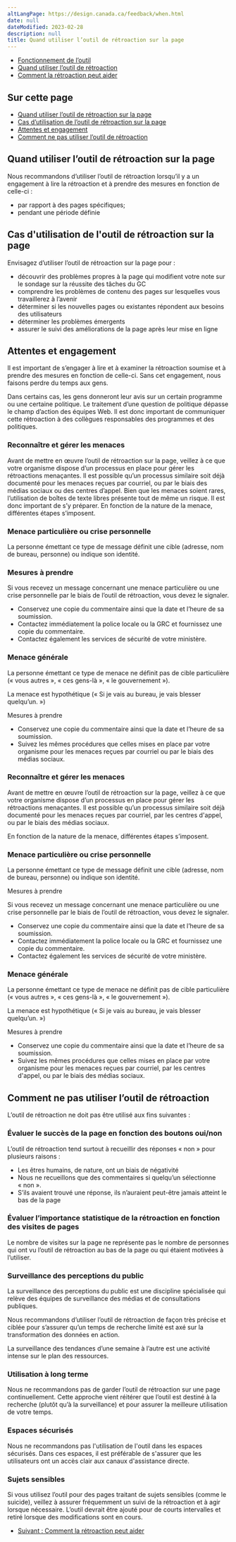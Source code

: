 ```yaml
---
altLangPage: https://design.canada.ca/feedback/when.html
date: null
dateModified: 2023-02-28
description: null
title: Quand utiliser l’outil de rétroaction sur la page
---
```


<div class="gc-stp-stp">
  <div class="row">
    <ul class="toc lst-spcd col-md-12">
      <li class="col-md-4 col-sm-6"><a class="list-group-item" href="fonctionnement.html">Fonctionnement de l’outil</a></li>
      <li class="col-md-4 col-sm-6"><a class="list-group-item active" href="quand.html">Quand utiliser l’outil de rétroaction</a></li>
      <li class="col-md-4 col-sm-6"><a class="list-group-item" href="ameliorer.html">Comment la rétroaction peut aider</a></li>
    </ul>
  </div>
</div>

## Sur cette page

* [Quand utiliser l’outil de rétroaction sur la page](#quand-utiliser-loutil-de-rétroaction-sur-la-page)
* [Cas d’utilisation de l’outil de rétroaction sur la page](#cas-dutilisation-de-loutil-de-rétroaction-sur-la-page)
* [Attentes et engagement](#attentes-et-engagement)
* [Comment ne pas utiliser l’outil de rétroaction](#comment-ne-pas-utiliser-loutil-de-rétroaction)


## Quand utiliser l’outil de rétroaction sur la page

Nous recommandons d’utiliser l’outil de rétroaction lorsqu’il y a un engagement à lire la rétroaction et à prendre des mesures en fonction de celle-ci&nbsp;:

* par rapport à des pages spécifiques;
* pendant une période définie

## Cas d'utilisation de l'outil de rétroaction sur la page

Envisagez d’utiliser l’outil de rétroaction sur la page pour&nbsp;:

* découvrir des problèmes propres à la page qui modifient votre note sur le sondage sur la réussite des tâches du GC
* comprendre les problèmes de contenu des pages sur lesquelles vous travaillerez à l’avenir
* déterminer si les nouvelles pages ou existantes répondent aux besoins des utilisateurs
* déterminer les problèmes émergents
* assurer le suivi des améliorations de la page après leur mise en ligne



## Attentes et engagement

Il est important de s’engager à lire et à examiner la rétroaction soumise et à prendre des mesures en fonction de celle-ci. Sans cet engagement, nous faisons perdre du temps aux gens.

Dans certains cas, les gens donneront leur avis sur un certain programme ou une certaine politique. Le traitement d’une question de politique dépasse le champ d’action des équipes Web. Il est donc important de communiquer cette rétroaction à des collègues responsables des programmes et des politiques.

### Reconnaître et gérer les menaces
Avant de mettre en œuvre l’outil de rétroaction sur la page, veillez à ce que votre organisme dispose d’un processus en place pour gérer les rétroactions menaçantes. Il est possible qu’un processus similaire soit déjà documenté pour les menaces reçues par courriel, ou par le biais des médias sociaux ou des centres d’appel. Bien que les menaces soient rares, l’utilisation de boîtes de texte libres présente tout de même un risque. Il est donc important de s’y préparer.
En fonction de la nature de la menace, différentes étapes s’imposent.

### Menace particulière ou crise personnelle
La personne émettant ce type de message définit une cible (adresse, nom de bureau, personne) ou indique son identité.

### Mesures à prendre

Si vous recevez un message concernant une menace particulière ou une crise personnelle par le biais de l’outil de rétroaction, vous devez le signaler.
* Conservez une copie du commentaire ainsi que la date et l’heure de sa soumission.
* Contactez immédiatement la police locale ou la GRC et fournissez une copie du commentaire.
* Contactez également les services de sécurité de votre ministère.

### Menace générale
La personne émettant ce type de menace ne définit pas de cible particulière (« vous autres », « ces gens-là », « le gouvernement »).

La menace est hypothétique (« Si je vais au bureau, je vais blesser quelqu’un. »)

Mesures à prendre

* Conservez une copie du commentaire ainsi que la date et l’heure de sa soumission.
* Suivez les mêmes procédures que celles mises en place par votre organisme pour les menaces reçues par courriel ou par le biais des médias sociaux.


### Reconnaître et gérer les menaces
Avant de mettre en œuvre l’outil de rétroaction sur la page, veillez à ce que votre organisme dispose d’un processus en place pour gérer les rétroactions menaçantes. Il est possible qu’un processus similaire soit déjà documenté pour les menaces reçues par courriel, par les centres d'appel, ou par le biais des médias sociaux.

En fonction de la nature de la menace, différentes étapes s’imposent.

### Menace particulière ou crise personnelle
La personne émettant ce type de message définit une cible (adresse, nom de bureau, personne) ou indique son identité.

Mesures à prendre

Si vous recevez un message concernant une menace particulière ou une crise personnelle par le biais de l’outil de rétroaction, vous devez le signaler.

* Conservez une copie du commentaire ainsi que la date et l’heure de sa soumission.
* Contactez immédiatement la police locale ou la GRC et fournissez une copie du commentaire.
* Contactez également les services de sécurité de votre ministère.

### Menace générale
La personne émettant ce type de menace ne définit pas de cible particulière (« vous autres », « ces gens-là », « le gouvernement »).

La menace est hypothétique (« Si je vais au bureau, je vais blesser quelqu’un. »)

Mesures à prendre

* Conservez une copie du commentaire ainsi que la date et l’heure de sa soumission.
* Suivez les mêmes procédures que celles mises en place par votre organisme pour les menaces reçues par courriel, par les centres d'appel, ou par le biais des médias sociaux.


## Comment ne pas utiliser l’outil de rétroaction

L’outil de rétroaction ne doit pas être utilisé aux fins suivantes&nbsp;:

### Évaluer le succès de la page en fonction des boutons oui/non

L’outil de rétroaction tend surtout à recueillir des réponses «&nbsp;non&nbsp;» pour plusieurs raisons&nbsp;:

* Les êtres humains, de nature, ont un biais de négativité
* Nous ne recueillons que des commentaires si quelqu’un sélectionne «&nbsp;non&nbsp;».
* S’ils avaient trouvé une réponse, ils n’auraient peut-être jamais atteint le bas de la page

### Évaluer l’importance statistique de la rétroaction en fonction des visites de pages

Le nombre de visites sur la page ne représente pas le nombre de personnes qui ont vu l’outil de rétroaction au bas de la page ou qui étaient motivées à l’utiliser.

### Surveillance des perceptions du public

La surveillance des perceptions du public est une discipline spécialisée qui relève des équipes de surveillance des médias et de consultations publiques.

Nous recommandons d’utiliser l’outil de rétroaction de façon très précise et ciblée pour s’assurer qu’un temps de recherche limité est axé sur la transformation des données en action.

La surveillance des tendances d’une semaine à l’autre est une activité intense sur le plan des ressources.

### Utilisation à long terme

Nous ne recommandons pas de garder l’outil de rétroaction sur une page continuellement. Cette approche vient réitérer que l’outil est destiné à la recherche (plutôt qu’à la surveillance) et pour assurer la meilleure utilisation de votre temps.


### Espaces sécurisés

Nous ne recommandons pas l'utilisation de l'outil dans les espaces sécurisés. Dans ces espaces, il est préférable de s'assurer que les utilisateurs ont un accès clair aux canaux d'assistance directe.

### Sujets sensibles
Si vous utilisez l’outil pour des pages traitant de sujets sensibles (comme le suicide), veillez à assurer fréquemment un suivi de la rétroaction et à agir lorsque nécessaire. L’outil devrait être ajouté pour de courts intervalles et retiré lorsque des modifications sont en cours.



<nav role="navigation" class="mrgn-bttm-lg">
  <ul class="pager">
    <li class="next"><a href="ameliorer.html" rel="next">Suivant&nbsp;: Comment la rétroaction peut aider</a></li>
  </ul>
</nav>
